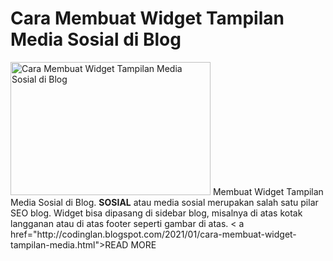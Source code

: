 # Cara Membuat Widget Tampilan Media Sosial di Blog
<img alt="Cara Membuat Widget Tampilan Media Sosial di Blog" data-original-height="400" data-original-width="600" src="https://1.bp.blogspot.com/-B2WUyp9rsBA/YBPIJd3CmiI/AAAAAAAABEs/LGDa8D4JQ6k9KRErQs1hnUoZPkcdVHVnwCLcBGAsYHQ/w320-h213/widgetsosial.png" title="Cara Membuat Widget Tampilan Media Sosial di Blog" width="320" height="213" border="0">
Membuat Widget Tampilan Media Sosial di Blog. <b>SOSIAL</b> atau media sosial merupakan salah satu pilar SEO blog. Widget bisa dipasang di sidebar blog, misalnya di atas kotak langganan atau di atas footer seperti gambar di atas. < a href="http://codinglan.blogspot.com/2021/01/cara-membuat-widget-tampilan-media.html">READ MORE</a>
